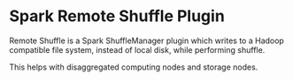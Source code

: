 # Spark Remote Shuffle Plugin

Remote Shuffle is a Spark ShuffleManager plugin which writes to a Hadoop compatible file system, instead of local disk, while performing shuffle.

This helps with disaggregated computing nodes and storage nodes.
